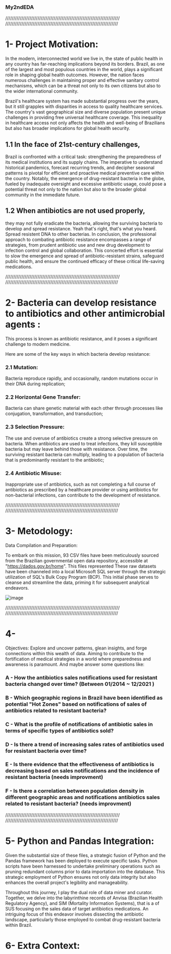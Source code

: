 ### My2ndEDA
///////////////////////////////////////////////////////////////////////
//////////////////////////////////////////////////////////////////////


# 1- Project Motivation:
In the modern, interconnected world we live in, the state of public health in any country has far-reaching implications beyond its borders. Brazil, as one of the largest and most populous countries in the world, plays a significant role in shaping global health outcomes. However, the nation faces numerous challenges in maintaining proper and effective sanitary control mechanisms, which can be a threat not only to its own citizens but also to the wider international community.

Brazil's healthcare system has made substantial progress over the years, but it still grapples with disparities in access to quality healthcare services. The country's vast geographical size and diverse population present unique challenges in providing free universal healthcare coverage. This inequality in healthcare access not only affects the health and well-being of Brazilians but also has broader implications for global health security.

## 1.1 In the face of 21st-century challenges,  
Brazil is confronted with a critical task: strengthening the preparedness of its medical institutions and its supply chains. The imperative to understand historical pandemics, forecast recurring trends, and decipher seasonal patterns is pivotal for efficient and proactive medical preventive care within the country. Notably, the emergence of drug-resistant bacteria in the globe, fueled by inadequate oversight and excessive antibiotic usage, could pose a potential threat not only to the nation but also to the broader global community in the immediate future.

## 1.2 When antibiotics are not used properly,
they may not fully eradicate the bacteria, allowing the surviving bacteria to develop and spread resistance. Yeah that's right, that's what you heard. Spread resistent DNA to other bacterias. 
In conclusion, the professional approach to combating antibiotic resistance encompasses a range of strategies, from prudent antibiotic use and new drug development to infection control and global collaboration. This concerted effort is essential to slow the emergence and spread of antibiotic-resistant strains, safeguard public health, and ensure the continued efficacy of these critical life-saving medications.

///////////////////////////////////////////////////////////////////////
//////////////////////////////////////////////////////////////////////
#  2- Bacteria can develop resistance to antibiotics and other antimicrobial agents : 
This process is known as antibiotic resistance, and it poses a significant challenge to modern medicine.

Here are some of the key ways in which bacteria develop resistance:  
### 2.1 Mutation: 
Bacteria reproduce rapidly, and occasionally, random mutations occur in their DNA during replication;  
### 2.2 Horizontal Gene Transfer: 
Bacteria can share genetic material with each other through processes like conjugation, transformation, and transduction;  
### 2.3 Selection Pressure: 
The use and overuse of antibiotics create a strong selective pressure on bacteria. When antibiotics are used to treat infections, they kill susceptible bacteria but may leave behind those with resistance. Over time, the surviving resistant bacteria can multiply, leading to a population of bacteria that is predominantly resistant to the antibiotic;  
### 2.4 Antibiotic Misuse: 
Inappropriate use of antibiotics, such as not completing a full course of antibiotics as prescribed by a healthcare provider or using antibiotics for non-bacterial infections, can contribute to the development of resistance. 





///////////////////////////////////////////////////////////////////////
//////////////////////////////////////////////////////////////////////
# 3- Metodology:



Data Compilation and Preparation: 


To embark on this mission, 93 CSV files have been meticulously sourced from the Brazilian governmental open data repository, accessible at "https://dados.gov.br/home". This files represented These raw datasets have been channeled into a local Microsoft SQL server through the strategic utilization of SQL's Bulk Copy Program (BCP). This initial phase serves to cleanse and streamline the data, priming it for subsequent analytical endeavors.

![image](https://github.com/datajoedata/My2ndEDA/assets/116616136/e65af5bf-9ef8-47e5-aa2a-825dffa71142)



///////////////////////////////////////////////////////////////////////
//////////////////////////////////////////////////////////////////////

# 4- 
Objectives: Explore and uncover patterns, glean insights, and forge connections within this wealth of data. Aiming to contribute to the fortification of medical strategies in a world where preparedness and awareness is paramount. And maybe answer some questions like: 

### A - How the antibiotics sales notifications used for resistant bacteria changed over time? (Between 01/2014 ~ 12/2021 )

### B - Which geographic regions in Brazil have been identified as potential "Hot Zones" based on notifications of sales of antibiotics related to resistant bacteria?

### C - What is the profile of notifications of antibiotic sales in terms of specific types of antibiotics sold?

### D - Is there a trend of increasing sales rates of antibiotics used for resistant bacteria over time?

### E - Is there evidence that the effectiveness of antibiotics is decreasing based on sales notifications and the incidence of resistant bacteria     (needs improvment)

### F - Is there a correlation between population density in different geographic areas and notifications antibiotics sales related to resistant bacteria? (needs improvment)
 




///////////////////////////////////////////////////////////////////////
//////////////////////////////////////////////////////////////////////


# 5- Python and Pandas Integration:

Given the substantial size of these files, a strategic fusion of Python and the Pandas framework has been deployed to execute specific tasks. Python scripts have been harnessed to undertake preliminary operations such as pruning redundant columns prior to data importation into the database. This strategic employment of Python ensures not only data integrity but also enhances the overall project's legibility and manageability.

Throughout this journey, I play the dual role of data miner and curator. Together, we delve into the labyrinthine records of Anvisa (Brazilian Health Regulatory Agency), and SIM (Mortality Information Systems), that is a of SUS focusing on the sales data of target antibiotics medications. An intriguing focus of this endeavor involves dissecting the antibiotic landscape, particularly those employed to combat drug-resistant bacteria within Brazil.

# 6- Extra Context: 
